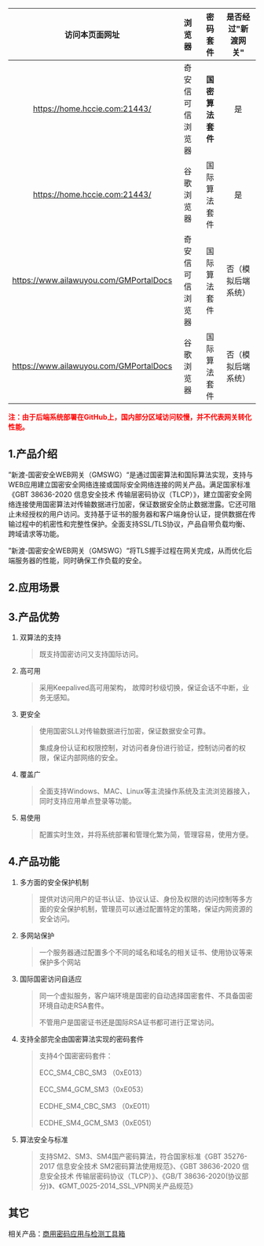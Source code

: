 
|             访问本页面网址             |      浏览器      |     密码套件     | 是否经过"新渡网关" |
| :------------------------------------: | :--------------: | :--------------: | :----------------: |
|     https://home.hccie.com:21443/      | 奇安信可信浏览器 | **国密算法套件** |         是         |
|     https://home.hccie.com:21443/      |    谷歌浏览器    |   国际算法套件   |         是         |
| https://www.ailawuyou.com/GMPortalDocs | 奇安信可信浏览器 |   国际算法套件   | 否（模拟后端系统） |
| https://www.ailawuyou.com/GMPortalDocs |    谷歌浏览器    |   国际算法套件   | 否（模拟后端系统） |

<p>
    <b style="color:red">
        注：由于后端系统部署在GitHub上，国内部分区域访问较慢，并不代表网关转化性能。
    </b>
</p>

## 1.产品介绍

​		”新渡-国密安全WEB网关（GMSWG）“是通过国密算法和国际算法实现，支持与WEB应用建立国密安全网络连接或国际安全网络连接的网关产品。满足国家标准《GBT 38636-2020 信息安全技术 传输层密码协议（TLCP）》，建立国密安全网络连接使用国密算法对传输数据进行加密，保证数据安全防止数据泄露。它还可阻止未经授权的用户访问。支持基于证书的服务器和客户端身份认证，提供数据在传输过程中的机密性和完整性保护。全面支持SSL/TLS协议，产品自带负载均衡、跨域请求等功能。

​		”新渡-国密安全WEB网关（GMSWG）“将TLS握手过程在网关完成，从而优化后端服务器的性能，同时确保工作负载的安全。

## 2.应用场景



## 3.产品优势

1. 双算法的支持

   > 既支持国密访问又支持国际访问。

1. 高可用

   > 采用Keepalived高可用架构， 故障时秒级切换，保证会话不中断，业务无感知。

3. 更安全

   > 使用国密SLL对传输数据进行加密，保证数据安全可靠。
   >
   > 集成身份认证和权限控制，对访问者身份进行验证，控制访问者的权限，保证内部网络的安全。

3. 覆盖广

   > 全面支持Windows、MAC、Linux等主流操作系统及主流浏览器接入，同时支持应用单点登录等功能。

4. 易使用

   > 配置实时生效，并将系统部署和管理化繁为简，管理容易，使用方便。

## 4.产品功能

1. 多方面的安全保护机制

   > 提供对访问用户的证书认证、协议认证、身份及权限的访问控制等多方面的安全保护机制，管理员可以通过配置特定的策略，保证内网资源的安全访问。

2. 多网站保护

   > 一个服务器通过配置多个不同的域名和域名的相关证书、使用协议等来保护多个网站

3. 国际国密访问自适应

   > 同一个虚拟服务，客户端环境是国密的自动选择国密套件、不具备国密环境自动走RSA套件。
   >
   > 不管用户是国密证书还是国际RSA证书都可进行正常访问。

4. 支持全部完全由国密算法实现的密码套件

   > 支持4个国密密码套件：
   >
   > ECC_SM4_CBC_SM3 （0xE013）
   >
   > ECC_SM4_GCM_SM3（0xE053）
   >
   > ECDHE_SM4_CBC_SM3 （0xE011）
   >
   > ECDHE_SM4_GCM_SM3（0xE051）

5. 算法安全与标准

   >支持SM2、SM3、SM4国产密码算法，符合国家标准《GBT 35276-2017 信息安全技术 SM2密码算法使用规范》、《GBT 38636-2020 信息安全技术 传输层密码协议（TLCP）》、《GB/T 38636-2020(协议部分)》、《GMT_0025-2014_SSL_VPN网关产品规范》
   >
   
   

## 其它

相关产品：[商用密码应用与检测工具箱](https://www.ailawuyou.com/micetoolbox/)

